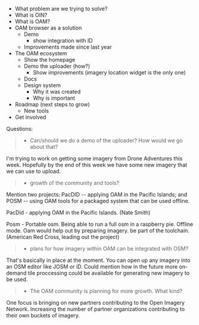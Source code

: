 - What problem are we trying to solve?
- What is OIN?
- What is OAM?
- OAM browser as a solution
  - Demo
    - show integration with ID
  - Improvements made since last year
- The OAM ecosystem
  - Show the homepage
  - Demo the uploader (how?)
    - Show improvements (imagery location widget is the only one)
  - Docs
  - Design system
    - Why it was created
    - Why is important
- Roadmap (next steps to grow)
  - New tools
- Get involved


Questions:
> - Can/should we do a demo of the uploader? How would we go about that?

I'm trying to work on getting some imagery from Drone Adventures this week. Hopefully by the end of this week we have some new imagery that we can use to upload. 

> - growth of the community and tools?

Mention two projects: PacDID -- applying OAM in the Pacific Islands; and POSM -- using OAM tools for a packaged system that can be used offline.

PacDid - applying OAM in the Pacific Islands. (Nate Smith)

Posm - Portable osm. Being able to run a full osm in a raspberry pie. Offline mode. Oam would help out by preparing imagery. be part of the toolchain. (American Red Cross, leading out the project)

> - plans for how imagery within OAM can be integrated with OSM?

That's basically in place at the moment. You can open up any imagery into an OSM editor like JOSM or iD. Could mention how in the future more on-demand tile proccessing could be available for generating new imagery to be used. 

> - The OAM community is planning for more growth. What kind?

One focus is bringing on new partners contributing to the Open Imagery Network. Increasing the number of partner organizations contributing to their own buckets of imagery.
